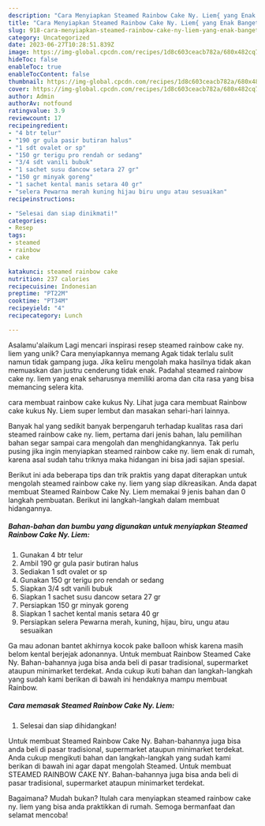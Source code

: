 ```yaml
---
description: "Cara Menyiapkan Steamed Rainbow Cake Ny. Liem{ yang Enak Banget"
title: "Cara Menyiapkan Steamed Rainbow Cake Ny. Liem{ yang Enak Banget"
slug: 918-cara-menyiapkan-steamed-rainbow-cake-ny-liem-yang-enak-banget
category: Uncategorized
date: 2023-06-27T10:28:51.839Z
image: https://img-global.cpcdn.com/recipes/1d8c603ceacb782a/680x482cq70/steamed-rainbow-cake-ny-liem-foto-resep-utama.jpg
hideToc: false
enableToc: true
enableTocContent: false
thumbnail: https://img-global.cpcdn.com/recipes/1d8c603ceacb782a/680x482cq70/steamed-rainbow-cake-ny-liem-foto-resep-utama.jpg
cover: https://img-global.cpcdn.com/recipes/1d8c603ceacb782a/680x482cq70/steamed-rainbow-cake-ny-liem-foto-resep-utama.jpg
author: Admin
authorAv: notfound
ratingvalue: 3.9
reviewcount: 17
recipeingredient:
- "4 btr telur"
- "190 gr gula pasir butiran halus"
- "1 sdt ovalet or sp"
- "150 gr terigu pro rendah or sedang"
- "3/4 sdt vanili bubuk"
- "1 sachet susu dancow setara 27 gr"
- "150 gr minyak goreng"
- "1 sachet kental manis setara 40 gr"
- "selera Pewarna merah kuning hijau biru ungu atau sesuaikan"
recipeinstructions:

- "Selesai dan siap dinikmati!"
categories:
- Resep
tags:
- steamed
- rainbow
- cake

katakunci: steamed rainbow cake 
nutrition: 237 calories
recipecuisine: Indonesian
preptime: "PT22M"
cooktime: "PT34M"
recipeyield: "4"
recipecategory: Lunch

---
```



Asalamu'alaikum Lagi mencari inspirasi resep steamed rainbow cake ny. liem yang unik? Cara menyiapkannya memang Agak tidak terlalu sulit namun tidak gampang juga. Jika keliru mengolah maka hasilnya tidak akan memuaskan dan justru cenderung tidak enak. Padahal steamed rainbow cake ny. liem yang enak seharusnya memiliki aroma dan cita rasa yang bisa memancing selera kita.


cara membuat rainbow cake kukus Ny. Lihat juga cara membuat Rainbow cake kukus Ny. Liem super lembut dan masakan sehari-hari lainnya.

Banyak hal yang sedikit banyak berpengaruh terhadap kualitas rasa dari steamed rainbow cake ny. liem, pertama dari jenis bahan, lalu pemilihan bahan segar sampai cara mengolah dan menghidangkannya. Tak perlu pusing jika ingin menyiapkan steamed rainbow cake ny. liem enak di rumah, karena asal sudah tahu triknya maka hidangan ini bisa jadi sajian spesial.


Berikut ini ada beberapa tips dan trik praktis yang dapat diterapkan untuk mengolah steamed rainbow cake ny. liem yang siap dikreasikan. Anda dapat membuat Steamed Rainbow Cake Ny. Liem memakai 9 jenis bahan dan 0 langkah pembuatan. Berikut ini langkah-langkah dalam membuat hidangannya.

<!--inarticleads1-->

##### Bahan-bahan dan bumbu yang digunakan untuk menyiapkan Steamed Rainbow Cake Ny. Liem:

1. Gunakan 4 btr telur
1. Ambil 190 gr gula pasir butiran halus
1. Sediakan 1 sdt ovalet or sp
1. Gunakan 150 gr terigu pro rendah or sedang
1. Siapkan 3/4 sdt vanili bubuk
1. Siapkan 1 sachet susu dancow setara 27 gr
1. Persiapkan 150 gr minyak goreng
1. Siapkan 1 sachet kental manis setara 40 gr
1. Persiapkan selera Pewarna merah, kuning, hijau, biru, ungu atau sesuaikan


Ga mau adonan bantet akhirnya kocok pake balloon whisk karena masih belom kental berjejak adonannya. Untuk membuat Rainbow Steamed Cake Ny. Bahan-bahannya juga bisa anda beli di pasar tradisional, supermarket ataupun minimarket terdekat. Anda cukup ikuti bahan dan langkah-langkah yang sudah kami berikan di bawah ini hendaknya mampu membuat Rainbow. 

<!--inarticleads2-->

##### Cara memasak Steamed Rainbow Cake Ny. Liem:


1. Selesai dan siap dihidangkan!

Untuk membuat Steamed Rainbow Cake Ny. Bahan-bahannya juga bisa anda beli di pasar tradisional, supermarket ataupun minimarket terdekat. Anda cukup mengikuti bahan dan langkah-langkah yang sudah kami berikan di bawah ini agar dapat mengolah Steamed. Untuk membuat STEAMED RAINBOW CAKE NY. Bahan-bahannya juga bisa anda beli di pasar tradisional, supermarket ataupun minimarket terdekat. 

Bagaimana? Mudah bukan? Itulah cara menyiapkan steamed rainbow cake ny. liem yang bisa anda praktikkan di rumah. Semoga bermanfaat dan selamat mencoba!

